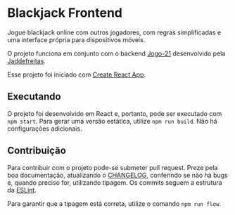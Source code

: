 # Blackjack Frontend

Jogue blackjack online com outros jogadores, com regras simplificadas e uma interface própria para dispositivos móveis.

O projeto funciona em conjunto com o backend [Jogo-21](https://github.com/Jaddefreitas/Jogo-21) desenvolvido pela [Jaddefreitas](https://github.com/Jaddefreitas).

Esse projeto foi iniciado com [Create React App](https://github.com/facebook/create-react-app).

## Executando

O projeto foi desenvolvido em React e, portanto, pode ser executado com `npm start`. Para gerar uma versão estática, utilize `npm run build`. Não há configurações adicionais.

## Contribuição

Para contribuir com o projeto pode-se submeter pull request. Preze pela boa documentação, atualizando o [CHANGELOG](/CHANGELOG.md), conferindo se não há bugs e, quando preciso for, utilizando tipagem. Os commits seguem a estrutura da [ESLint](https://eslint.org/docs/developer-guide/contributing/pull-requests#working-with-code).

Para garantir que a tipagem está correta, utilize o comando `npm run flow`.
